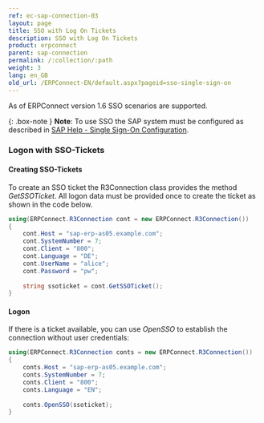 ```yaml
---
ref: ec-sap-connection-03
layout: page
title: SSO with Log On Tickets
description: SSO with Log On Tickets
product: erpconnect
parent: sap-connection
permalink: /:collection/:path
weight: 3
lang: en_GB
old_url: /ERPConnect-EN/default.aspx?pageid=sso-single-sign-on
---
```


As of ERPConnect version 1.6 SSO scenarios are supported.

{: .box-note }
**Note**: To use SSO the SAP system must be configured as described in [SAP Help - Single Sign-On Configuration](https://help.sap.com/doc/saphelp_nw75/7.5.5/en-US/48/ca0fe42fbb5c97e10000000a42189d/content.htm?no_cache=true).

### Logon with SSO-Tickets

#### Creating SSO-Tickets
To create an SSO ticket the R3Connection class provides the method *GetSSOTicket*. 
All logon data must be provided once to create the ticket as shown in the code below.

```csharp
using(ERPConnect.R3Connection cont = new ERPConnect.R3Connection())
{
    cont.Host = "sap-erp-as05.example.com";  
    cont.SystemNumber = 7;  
    cont.Client = "800";  
    cont.Language = "DE";  
    cont.UserName = "alice";  
    cont.Password = "pw";  
  
    string ssoticket = cont.GetSSOTicket();
}
```
#### Logon
If there is a ticket available, you can use *OpenSSO* to establish the connection without user credentials:

```csharp
using(ERPConnect.R3Connection conts = new ERPConnect.R3Connection())
{
    conts.Host = "sap-erp-as05.example.com"; 
    conts.SystemNumber = 7; 
    conts.Client = "800"; 
	conts.Language = "EN"; 
       
    conts.OpenSSO(ssoticket);
}
```

